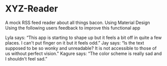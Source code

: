 # XYZ-Reader
A mock RSS feed reader about all things bacon. Using Material Design
Using the following users feedback to improve this functional app

Lyla says:
“This app is starting to shape up but it feels a bit off in quite a few places. I can't put finger on it but it feels odd.”
Jay says:
“Is the text supposed to be so wonky and unreadable? It is not accessible to those of us without perfect vision."
Kagure says:
“The color scheme is really sad and I shouldn't feel sad.”

